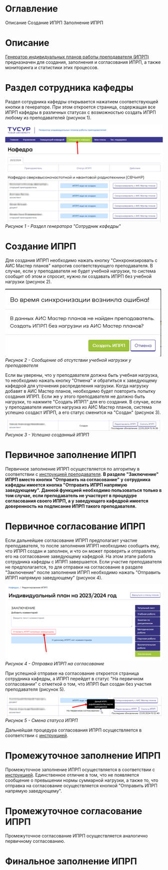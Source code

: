 # Оглавление
Описание 
Создание ИПРП
Заполнение ИПРП
# Описание

[Генератор индивидуальных планов работы преподавателя (ИПРП)](https://ppsworkplan.tusur.ru/) предназначен для создания, заполнения и согласования ИПРП, а также мониторинга и статистики этих процессов.

# Раздел сотрудника кафедры

Раздел сотрудника кафедры открывается нажатием соответствующей кнопки в генераторе. При этом откроется страница, содержащая все ИПРП кафедры в различных статусах с возможностью создать ИПРП любому из преподавателей (рисунок 1).

![](attachments/Pasted%20image%2020240522150455.png)
*Рисунок 1 - Раздел генератора "Сотрудник кафедры"*

# Создание ИПРП

Для создания ИПРП необходимо нажать кнопку "Синхронизировать с АИС Мастер планов" напротив соответствующего преподавателя. В случае, если у преподавателя не будет учебной нагрузки, то система сообщит об этом и спросит, нужно ли создавать ИПРП без учебной нагрузки (рисунок 2).

![](attachments/Pasted%20image%2020240522151324.png)
*Рисунок 2 - Сообщение об отсутствии учебной нагрузки у преподавателя*

Если вы уверены, что у преподавателя должна быть учебная нагрузка, то необходимо нажать кнопку "Отмена" и обратиться к заведующему кафедрой для уточнения распределения нагрузки. Когда нагрузку добавят в АИС Мастер планов, необходимо будет повторить попытку создания ИПРП. Если же у этого преподавателя не должно быть нагрузки, то нажмите "Создать ИПРП" для его создания.
В случае, если у преподавателя имеется нагрузка из АИС Мастер планов, система успешно создаст ИПРП, а его статус сменится на "Создан" (рисунок 3).

![](attachments/Pasted%20image%2020240522151742.png)
*Рисунок 3 - Успешно созданный ИПРП*

# Первичное заполнение ИПРП
Первичное заполнение ИПРП осуществляется по алгоритму в соответствии с  [ инструкцией преподавателя](Пользовательские%20инструкции/Инструкция%20преподавателя.md#первичное-заполнение-ипрп).
**В разделе "Заключение" ИПРП вместо кнопки "Отправить на согласование" у сотрудника кафедры имеется кнопка "Отправить ИПРП напрямую заведующему". Данной функцией необходимо пользоваться только в том случае, если преподаватель не участвует в процедуре согласования своего ИПРП, а у заведующего кафедрой имеется доверенность на подписание ИПРП такого преподавателя.** 
# Первичное согласование ИПРП

Если дальнейшее согласование ИПРП предполагает участие преподавателя, то после заполнения ИПРП необходимо сообщить ему, что ИПРП создан и заполнен, и что он может проверять и отправлять его на согласование заведующему кафедрой. На этом этапе работа сотрудника кафедры с ИПРП завершается.
Если участие преподавателя не предполагается, то для отправки на согласование в разделе "Заключение" после заполнения ИПРП необходимо нажать "Отправить ИПРП напрямую заведующему" (рисунок 4).

![](attachments/Pasted%20image%2020240522155149.png)
*Рисунок 4 - Отправка ИПРП на согласование*

При успешной отправке на согласование откроется страница сотрудника кафедры, а ИПРП перейдет в статус "На первичном согласовании" с отметкой о том, что ИПРП был создан без участия преподавателя (рисунок 5).

![](attachments/Pasted%20image%2020240522155424.png)
*Рисунок 5 - Смена статуса ИПРП*

Дальнейшая процедура согласования ИПРП осуществляется в соответствии с [инструкцией](Пользовательские%20инструкции/Инструкция%20преподавателя.md#первичное-согласование-ИПРП).

# Промежуточное заполнение ИПРП

Промежуточное заполнение ИПРП осуществляется в соответствии с [инструкцией](Пользовательские%20инструкции/Инструкция%20преподавателя.md#промежуточное-заполнение-ипрп). Единственное отличие в том, что не появляется сообщение о превышении нормы суммарной нагрузки, а также то, что отправка на согласование осуществляется кнопкой "Отправить ИПРП напрямую заведующему".
# Промежуточное согласование ИПРП

Промежуточное согласование ИПРП осуществляется аналогично первичному согласованию.

# Финальное заполнение ИПРП

